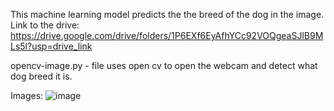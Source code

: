This machine learning model predicts the the breed of the dog in the image.
Link to the drive:
https://drive.google.com/drive/folders/1P6EXf6EyAfhYCc92VOQgeaSJlB9MLs5l?usp=drive_link

opencv-image.py - file uses open cv to open the webcam and detect what dog breed it is.

Images:
![image](https://github.com/user-attachments/assets/f62dd0c5-2135-4040-94ef-9f0e435d23c8)

